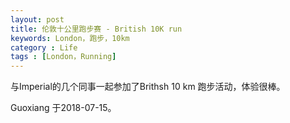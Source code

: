 ```yaml
---
layout: post
title: 伦敦十公里跑步赛 - British 10K run
keywords: London，跑步，10km
category : Life
tags : [London，Running]
---
```


与Imperial的几个同事一起参加了Brithsh 10 km 跑步活动，体验很棒。


Guoxiang 于2018-07-15。
